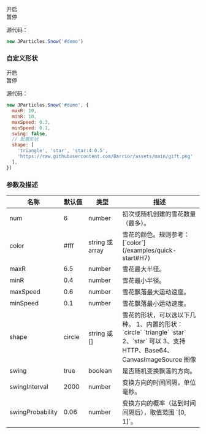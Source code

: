 <div class="instance i1">
    <div class="demo"></div>
    <div class="handlebar">
        <div class="btn btn-default open">开启</div>
        <div class="btn btn-default pause">暂停</div>
    </div>
</div>

源代码：

```javascript
new JParticles.Snow('#demo')
```

### 自定义形状

<div class="instance i2">
    <div class="demo"></div>
    <div class="handlebar">
        <div class="btn btn-default open">开启</div>
        <div class="btn btn-default pause">暂停</div>
    </div>
</div>

源代码：

```javascript
new JParticles.Snow('#demo', {
  maxR: 10,
  minR: 10,
  maxSpeed: 0.3,
  minSpeed: 0.1,
  swing: false,
  // 配置形状
  shape: [
    'triangle', 'star', 'star:4:0.5',
    'https://raw.githubusercontent.com/Barrior/assets/main/gift.png'
  ],
})
```

### 参数及描述

<table class="table table-bordered-inner table-striped">
    <thead>
	    <tr>
	        <th width="100">名称</th>
	        <th width="100">默认值</th>
	        <th width="150">类型</th>
	        <th width="450">描述</th>
	    </tr>
    </thead>
    <tbody>
	    <tr>
	        <td>num</td>
	        <td>6</td>
	        <td>number</td>
	        <td>初次或随机创建的雪花数量（最多）。</td>
	    </tr>
	    <tr>
	        <td>color</td>
	        <td>#fff</td>
	        <td>string 或 array</td>
	        <td>雪花的颜色。规则参考：[`color`](/examples/quick-start#H7)</td>
	    </tr>
	    <tr>
	        <td>maxR</td>
	        <td>6.5</td>
	        <td>number</td>
	        <td>雪花最大半径。</td>
	    </tr>
	    <tr>
	        <td>minR</td>
	        <td>0.4</td>
	        <td>number</td>
	        <td>雪花最小半径。</td>
	    </tr>
	    <tr>
	        <td>maxSpeed</td>
	        <td>0.6</td>
	        <td>number</td>
	        <td>雪花飘落最大运动速度。</td>
	    </tr>
	    <tr>
	        <td>minSpeed</td>
	        <td>0.1</td>
	        <td>number</td>
	        <td>雪花飘落最小运动速度。</td>
	    </tr>
	    <tr>
	        <td>shape</td>
	        <td>circle</td>
	        <td>string 或 []</td>
	        <td>
            雪花的形状，可以选以下几种。
            1、内置的形状：`circle` `triangle` `star`
            2、`star` 可以
            3、支持 HTTP、Base64、CanvasImageSource 图像
          </td>
	    </tr>
	    <tr>
	        <td>swing</td>
	        <td>true</td>
	        <td>boolean</td>
	        <td>是否随机变换飘落的方向。</td>
	    </tr>
	    <tr>
	        <td>swingInterval</td>
	        <td>2000</td>
	        <td>number</td>
	        <td>变换方向的时间间隔，单位毫秒。</td>
	    </tr>
	    <tr>
	        <td>swingProbability</td>
	        <td>0.06</td>
	        <td>number</td>
	        <td>变换方向的概率（达到时间间隔后），取值范围 `[0, 1]`。</td>
	    </tr>
    </tbody>
</table>
